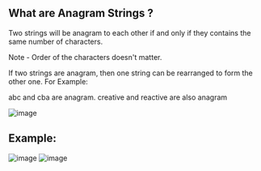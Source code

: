 
## What are Anagram Strings ?
Two strings will be anagram to each other if and only if they contains the same number of characters.

Note - Order of the characters doesn't matter.

If two strings are anagram, then one string can be rearranged to form the other one. For Example:

abc and cba are anagram.
creative and reactive are also anagram

![image](https://user-images.githubusercontent.com/108461765/197399462-e8efd150-c837-4543-9112-7a7a3f4e0ba2.png)
</center>

## Example:
![image](https://user-images.githubusercontent.com/108461765/202252855-65ae2ea3-a3d6-46a5-b7c1-c8e59736f90c.png)
![image](https://user-images.githubusercontent.com/108461765/202253662-ea501ea4-1f59-4919-b759-461a6aebb726.png)
